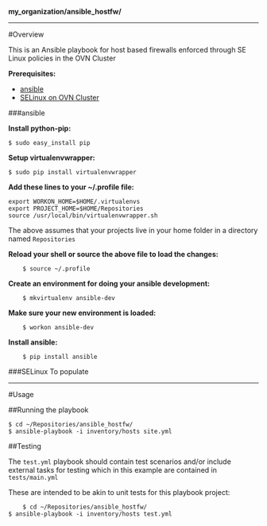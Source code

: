 **my_organization/ansible_hostfw/**

---
#Overview

This is an Ansible playbook for host based firewalls enforced through SE Linux policies in the OVN Cluster

**Prerequisites:**
* [ansible](#ansible)
* [SELinux on OVN Cluster](#SELinuxOVNCluster)

###ansible

**Install python-pip:**

    $ sudo easy_install pip

**Setup virtualenvwrapper:**

    $ sudo pip install virtualenvwrapper

**Add these lines to your ~/.profile file:**

    export WORKON_HOME=$HOME/.virtualenvs
    export PROJECT_HOME=$HOME/Repositories
    source /usr/local/bin/virtualenvwrapper.sh

The above assumes that your projects live in your home folder in a directory named `Repositories`

**Reload your shell or source the above file to load the changes:**

        $ source ~/.profile

**Create an environment for doing your ansible development:**

        $ mkvirtualenv ansible-dev

**Make sure your new environment is loaded:**

        $ workon ansible-dev

**Install ansible:**

        $ pip install ansible

###SELinux
To populate

---

#Usage

##Running the playbook

	$ cd ~/Repositories/ansible_hostfw/
	$ ansible-playbook -i inventory/hosts site.yml
	
##Testing

The `test.yml` playbook should contain test scenarios and/or include external tasks for testing which in this example are contained in `tests/main.yml`

These are intended to be akin to unit tests for this playbook project:

        $ cd ~/Repositories/ansible_hostfw/
	$ ansible-playbook -i inventory/hosts test.yml
